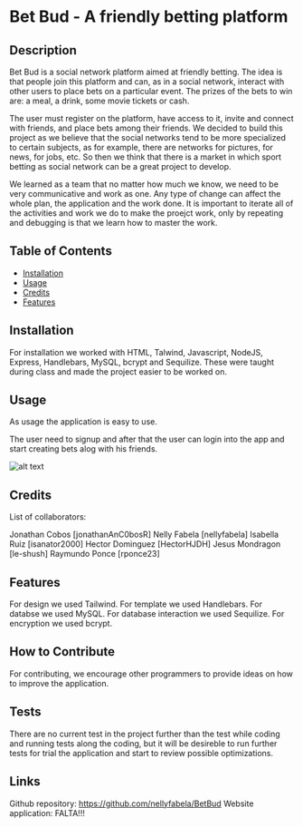 # Bet Bud - A friendly betting platform 

## Description

Bet Bud is a social network platform aimed at friendly betting. The idea is that people join this platform and can, as in a social network, interact with other users to place bets on a particular event. The prizes of the bets to win are: a meal, a drink, some movie tickets or cash.

The user must register on the platform, have access to it, invite and connect with friends, and place bets among their friends.
We decided to build this project as we believe that the social networks tend to be more specialized to certain subjects, as for example, there are networks for pictures, for news, for jobs, etc. So then we think that there is a market in which sport betting as social network can be a great project to develop.

We learned as a team that no matter how much we know, we need to be very communicative and work as one. Any type of change can affect the whole plan, the application and the work done. It is important to iterate all of the activities and work we do to make the proejct work, only by repeating and debugging is that we learn how to master the work.

## Table of Contents 

- [Installation](#installation)
- [Usage](#usage)
- [Credits](#credits)
- [Features](#features)

## Installation

For installation we worked with HTML, Talwind, Javascript, NodeJS, Express, Handlebars, MySQL, bcrypt and Sequilize. These were taught during class and made the project easier to be worked on.

## Usage

As usage the application is easy to use.

The user need to signup and after that the user can login into the app and start creating bets alog with his friends.

![alt text](assets/images/screenshot.png)

## Credits

List of collaborators:

Jonathan Cobos [jonathanAnC0bosR]
Nelly Fabela [nellyfabela]
Isabella Ruiz [isanator2000]
Hector Dominguez [HectorHJDH]
Jesus Mondragon [le-shush]
Raymundo Ponce [rponce23]

## Features

For design we used Tailwind.
For template we used Handlebars.
For databse we used MySQL.
For database interaction we used Sequilize.
For encryption we used bcrypt.


## How to Contribute

For contributing, we encourage other programmers to provide ideas on how to improve the application.

## Tests

There are no current test in the project further than the test while coding and running tests along the coding, but it will be desireble to run further tests for trial the application and start to review possible optimizations.

## Links
Github repository: https://github.com/nellyfabela/BetBud
Website application: FALTA!!!
